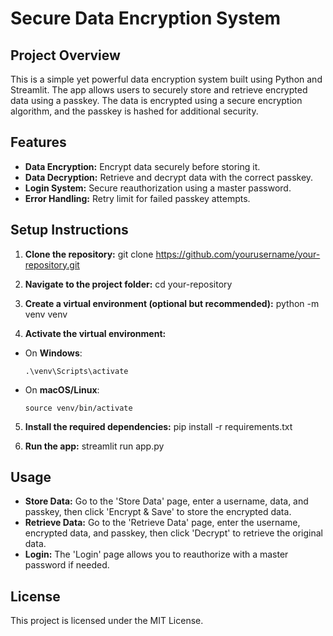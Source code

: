 # Secure Data Encryption System

## Project Overview
This is a simple yet powerful data encryption system built using Python and Streamlit. The app allows users to securely store and retrieve encrypted data using a passkey. The data is encrypted using a secure encryption algorithm, and the passkey is hashed for additional security.

## Features
- **Data Encryption:** Encrypt data securely before storing it.
- **Data Decryption:** Retrieve and decrypt data with the correct passkey.
- **Login System:** Secure reauthorization using a master password.
- **Error Handling:** Retry limit for failed passkey attempts.

## Setup Instructions

1. **Clone the repository:**
git clone https://github.com/yourusername/your-repository.git

2. **Navigate to the project folder:**
cd your-repository


3. **Create a virtual environment (optional but recommended):**
python -m venv venv

4. **Activate the virtual environment:**
- On **Windows**:
  ```
  .\venv\Scripts\activate
  ```
- On **macOS/Linux**:
  ```
  source venv/bin/activate
  ```

5. **Install the required dependencies:**
pip install -r requirements.txt

6. **Run the app:**
streamlit run app.py

## Usage

- **Store Data:** Go to the 'Store Data' page, enter a username, data, and passkey, then click 'Encrypt & Save' to store the encrypted data.
- **Retrieve Data:** Go to the 'Retrieve Data' page, enter the username, encrypted data, and passkey, then click 'Decrypt' to retrieve the original data.
- **Login:** The 'Login' page allows you to reauthorize with a master password if needed.

## License

This project is licensed under the MIT License.


